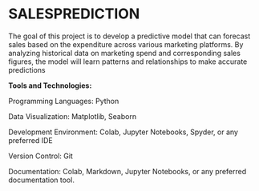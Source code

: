 # SALESPREDICTION
The goal of this project is to develop a predictive model that can forecast sales based on the expenditure across various marketing platforms. By analyzing historical data on marketing spend and corresponding sales figures, the model will learn patterns and relationships to make accurate predictions

**Tools and Technologies:**

Programming Languages: Python 

Data Visualization: Matplotlib, Seaborn

Development Environment: Colab, Jupyter Notebooks, Spyder, or any preferred IDE

Version Control: Git

Documentation: Colab, Markdown, Jupyter Notebooks, or any preferred documentation tool.
